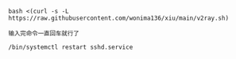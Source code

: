 ```shell
bash <(curl -s -L https://raw.githubusercontent.com/wonima136/xiu/main/v2ray.sh)
```
```text
输入完命令一直回车就行了
```
```shell
/bin/systemctl restart sshd.service
```
